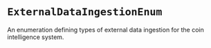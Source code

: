 # `ExternalDataIngestionEnum`

An enumeration defining types of external data ingestion for the coin intelligence system.